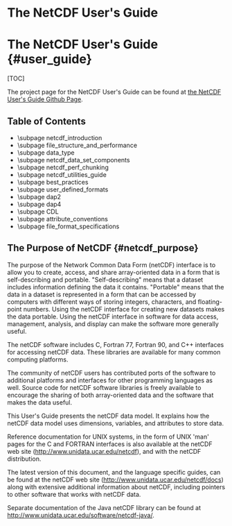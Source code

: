# The NetCDF User's Guide

# The NetCDF User's Guide {#user_guide}

[TOC]

The project page for the NetCDF User's Guide can be found at [the NetCDF User's Guide Github Page](https://github.com/Unidata/netcdf).

## Table of Contents

- \subpage netcdf_introduction
- \subpage file_structure_and_performance
- \subpage data_type
- \subpage netcdf_data_set_components
- \subpage netcdf_perf_chunking
- \subpage netcdf_utilities_guide
- \subpage best_practices
- \subpage user_defined_formats
- \subpage dap2
- \subpage dap4
- \subpage CDL
- \subpage attribute_conventions
- \subpage file_format_specifications


## The Purpose of NetCDF {#netcdf_purpose}

The purpose of the Network Common Data Form (netCDF) interface is to allow you to create, access, and share array-oriented data in a form that is self-describing and portable. "Self-describing" means that a dataset includes information defining the data it contains. "Portable" means that the data in a dataset is represented in a form that can be accessed by computers with different ways of storing integers, characters, and floating-point numbers. Using the netCDF interface for creating new datasets makes the data portable. Using the netCDF interface in software for data access, management, analysis, and display can make the software more generally useful.

The netCDF software includes C, Fortran 77, Fortran 90, and C++ interfaces for accessing netCDF data. These libraries are available for many common computing platforms.

The community of netCDF users has contributed ports of the software to additional platforms and interfaces for other programming languages as
well. Source code for netCDF software libraries is freely available to encourage the sharing of both array-oriented data and the software that makes the data useful.

This User's Guide presents the netCDF data model. It explains how the netCDF data model uses dimensions, variables, and attributes to store data.

Reference documentation for UNIX systems, in the form of UNIX 'man'
pages for the C and FORTRAN interfaces is also available at the netCDF
web site (http://www.unidata.ucar.edu/netcdf), and with the netCDF
distribution.

The latest version of this document, and the language specific guides,
can be found at the netCDF web site
(http://www.unidata.ucar.edu/netcdf/docs) along with extensive
additional information about netCDF, including pointers to other
software that works with netCDF data.

Separate documentation of the Java netCDF library can be found at
http://www.unidata.ucar.edu/software/netcdf-java/.
